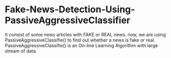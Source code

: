 # Fake-News-Detection-Using-PassiveAggressiveClassifier
It consist of some news articles with FAKE or REAL news. now, we are using PassiveAggressiveClassifie() to find out whether a news is fake or real. PassiveAggressiveClassifie() is an On-line Learning Algorithm with large stream of data. 
